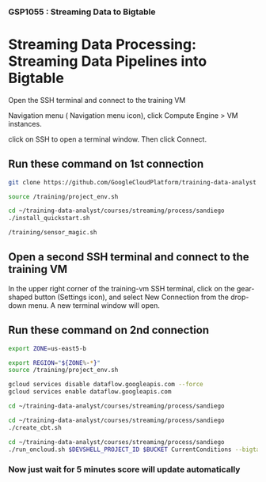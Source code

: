### GSP1055 :  Streaming Data to Bigtable 


# Streaming Data Processing: Streaming Data Pipelines into Bigtable



Open the SSH terminal and connect to the training VM

Navigation menu ( Navigation menu icon), click Compute Engine > VM instances.

 click on SSH to open a terminal window. Then click Connect.
## 

## Run these command on 1st connection

```bash
git clone https://github.com/GoogleCloudPlatform/training-data-analyst

source /training/project_env.sh

cd ~/training-data-analyst/courses/streaming/process/sandiego
./install_quickstart.sh

/training/sensor_magic.sh
```


## Open a second SSH terminal and connect to the training VM

In the upper right corner of the training-vm SSH terminal, click on the gear-shaped button (Settings icon), and select New Connection from the drop-down menu. A new terminal window will open.


## Run these command on 2nd  connection

```bash
export ZONE=us-east5-b
```


```bash
export REGION="${ZONE%-*}"
source /training/project_env.sh

gcloud services disable dataflow.googleapis.com --force
gcloud services enable dataflow.googleapis.com

cd ~/training-data-analyst/courses/streaming/process/sandiego

cd ~/training-data-analyst/courses/streaming/process/sandiego
./create_cbt.sh

cd ~/training-data-analyst/courses/streaming/process/sandiego
./run_oncloud.sh $DEVSHELL_PROJECT_ID $BUCKET CurrentConditions --bigtable
```



### Now just wait for 5 minutes score will update automatically
